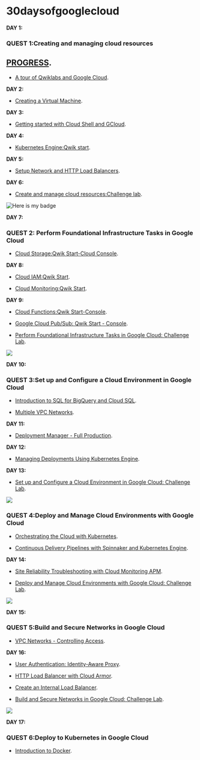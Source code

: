 # 30daysofgooglecloud
**DAY 1:**

### QUEST 1:Creating and managing cloud resources
## [PROGRESS](https://google.qwiklabs.com/quests/120#).

- [A tour of Qwiklabs and Google Cloud](https://google.qwiklabs.com/focuses/2794?parent=catalog).

**DAY 2:**

- [Creating a Virtual Machine](https://google.qwiklabs.com/focuses/3563?parent=catalog).

**DAY 3:**

- [Getting started with Cloud Shell and GCloud](https://google.qwiklabs.com/focuses/563?parent=catalog).

**DAY 4:**

- [Kubernetes Engine:Qwik start](https://google.qwiklabs.com/focuses/878?parent=catalog).

**DAY 5:**

- [Setup Network and HTTP Load Balancers](https://google.qwiklabs.com/focuses/12007?parent=catalog).

**DAY 6:**

- [Create and manage cloud resources:Challenge lab](https://google.qwiklabs.com/focuses/10258?parent=catalog).

![Here is my badge](https://res.cloudinary.com/practicaldev/image/fetch/s--7rOakUjH--/c_limit%2Cf_auto%2Cfl_progressive%2Cq_auto%2Cw_880/https://dev-to-uploads.s3.amazonaws.com/i/y2ix1hmiwaqp9gq4pcqh.png)

**DAY 7:**

### QUEST 2: Perform Foundational Infrastructure Tasks in Google Cloud

- [Cloud Storage:Qwik Start-Cloud Console](https://google.qwiklabs.com/focuses/1760?parent=catalog).

**DAY 8:**
- [Cloud IAM:Qwik Start](https://run.qwiklabs.com/focuses/551?parent=catalog).

- [Cloud Monitoring:Qwik Start](https://run.qwiklabs.com/focuses/10599?parent=catalog).

**DAY 9:**

- [Cloud Functions:Qwik Start-Console](https://run.qwiklabs.com/focuses/1763?parent=catalog).

- [Google Cloud Pub/Sub: Qwik Start - Console](https://run.qwiklabs.com/focuses/3719?parent=catalog).

- [Perform Foundational Infrastructure Tasks in Google Cloud: Challenge Lab](https://run.qwiklabs.com/focuses/10379?parent=catalog).

<img src="https://cdn.qwiklabs.com/FYSTxJ1OM3c0yw3REBzKw0RIk14gnO4i6e5TDc5SA84%3D">

**DAY 10:**

### QUEST 3:Set up and Configure a Cloud Environment in Google Cloud


- [Introduction to SQL for BigQuery and Cloud SQL](https://google.qwiklabs.com/focuses/2802?parent=catalog).

- [Multiple VPC Networks](https://google.qwiklabs.com/focuses/1230?parent=catalog).

**DAY 11:**

- [Deployment Manager - Full Production](https://google.qwiklabs.com/focuses/981?parent=catalog).

**DAY 12:**

- [Managing Deployments Using Kubernetes Engine](https://google.qwiklabs.com/focuses/639?parent=catalog).

**DAY 13:**

- [Set up and Configure a Cloud Environment in Google Cloud: Challenge Lab](https://google.qwiklabs.com/focuses/10603?parent=catalog).

<img src="https://cdn.qwiklabs.com/N3%2BwDzFLMX6LfRsvQUIvQJcjCa3AxXLw2LOjRXICzkA%3D">

### QUEST 4:Deploy and Manage Cloud Environments with Google Cloud

- [Orchestrating the Cloud with Kubernetes](https://google.qwiklabs.com/focuses/557?parent=catalog).

- [Continuous Delivery Pipelines with Spinnaker and Kubernetes Engine](https://google.qwiklabs.com/focuses/552?parent=catalog).

**DAY 14:**

- [Site Reliability Troubleshooting with Cloud Monitoring APM](https://google.qwiklabs.com/focuses/4186?parent=catalog).

- [Deploy and Manage Cloud Environments with Google Cloud: Challenge Lab](https://google.qwiklabs.com/focuses/10417?parent=catalog).

<img src="https://cdn.qwiklabs.com/VjyAwxm%2FPfVYFe925M0qxSVYaVxDhz2woSQRdAEBMZ8%3D">

**DAY 15:**

### QUEST 5:Build and Secure Networks in Google Cloud

- [VPC Networks - Controlling Access](https://google.qwiklabs.com/focuses/1231?parent=catalog).

**DAY 16:**

- [User Authentication: Identity-Aware Proxy](https://google.qwiklabs.com/focuses/5562?parent=catalog).

- [HTTP Load Balancer with Cloud Armor](https://google.qwiklabs.com/focuses/1232?parent=catalog).

- [Create an Internal Load Balancer](https://google.qwiklabs.com/focuses/1250?parent=catalog).

- [Build and Secure Networks in Google Cloud: Challenge Lab](https://google.qwiklabs.com/focuses/12068?parent=catalog).

<img src="https://cdn.qwiklabs.com/apNpv%2BiHmmdV7%2F9uQ4WV%2BJJsqaD9aGMI6KsMJsgpnlA%3D">

**DAY 17:**

### QUEST 6:Deploy to Kubernetes in Google Cloud

- [Introduction to Docker](https://google.qwiklabs.com/focuses/1029?parent=catalog).

